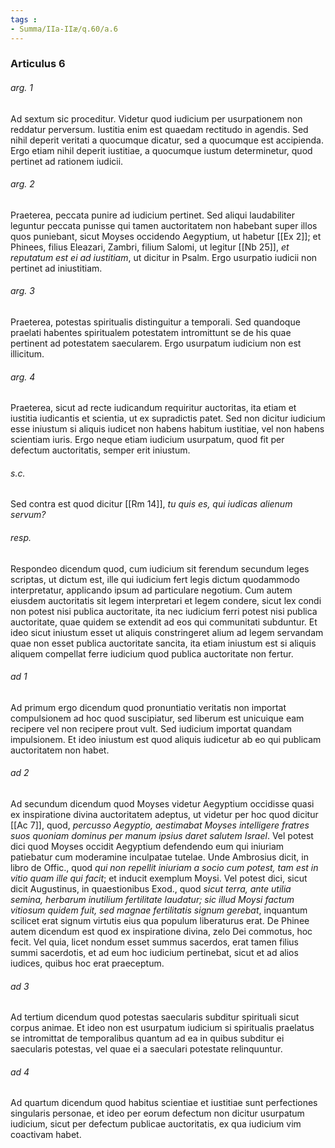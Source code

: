 ```yaml
---
tags : 
- Summa/IIa-IIæ/q.60/a.6
---
```


### Articulus 6

###### arg. 1
Ad sextum sic proceditur. Videtur quod iudicium per usurpationem non reddatur perversum. Iustitia enim est quaedam rectitudo in agendis. Sed nihil deperit veritati a quocumque dicatur, sed a quocumque est accipienda. Ergo etiam nihil deperit iustitiae, a quocumque iustum determinetur, quod pertinet ad rationem iudicii.

###### arg. 2
Praeterea, peccata punire ad iudicium pertinet. Sed aliqui laudabiliter leguntur peccata punisse qui tamen auctoritatem non habebant super illos quos puniebant, sicut Moyses occidendo Aegyptium, ut habetur [[Ex 2]]; et Phinees, filius Eleazari, Zambri, filium Salomi, ut legitur [[Nb 25]], *et reputatum est ei ad iustitiam*, ut dicitur in Psalm. Ergo usurpatio iudicii non pertinet ad iniustitiam.

###### arg. 3
Praeterea, potestas spiritualis distinguitur a temporali. Sed quandoque praelati habentes spiritualem potestatem intromittunt se de his quae pertinent ad potestatem saecularem. Ergo usurpatum iudicium non est illicitum.

###### arg. 4
Praeterea, sicut ad recte iudicandum requiritur auctoritas, ita etiam et iustitia iudicantis et scientia, ut ex supradictis patet. Sed non dicitur iudicium esse iniustum si aliquis iudicet non habens habitum iustitiae, vel non habens scientiam iuris. Ergo neque etiam iudicium usurpatum, quod fit per defectum auctoritatis, semper erit iniustum.

###### s.c.
Sed contra est quod dicitur [[Rm 14]], *tu quis es, qui iudicas alienum servum?*

###### resp.
Respondeo dicendum quod, cum iudicium sit ferendum secundum leges scriptas, ut dictum est, ille qui iudicium fert legis dictum quodammodo interpretatur, applicando ipsum ad particulare negotium. Cum autem eiusdem auctoritatis sit legem interpretari et legem condere, sicut lex condi non potest nisi publica auctoritate, ita nec iudicium ferri potest nisi publica auctoritate, quae quidem se extendit ad eos qui communitati subduntur. Et ideo sicut iniustum esset ut aliquis constringeret alium ad legem servandam quae non esset publica auctoritate sancita, ita etiam iniustum est si aliquis aliquem compellat ferre iudicium quod publica auctoritate non fertur.

###### ad 1
Ad primum ergo dicendum quod pronuntiatio veritatis non importat compulsionem ad hoc quod suscipiatur, sed liberum est unicuique eam recipere vel non recipere prout vult. Sed iudicium importat quandam impulsionem. Et ideo iniustum est quod aliquis iudicetur ab eo qui publicam auctoritatem non habet.

###### ad 2
Ad secundum dicendum quod Moyses videtur Aegyptium occidisse quasi ex inspiratione divina auctoritatem adeptus, ut videtur per hoc quod dicitur [[Ac 7]], quod, *percusso Aegyptio, aestimabat Moyses intelligere fratres suos quoniam dominus per manum ipsius daret salutem Israel*. Vel potest dici quod Moyses occidit Aegyptium defendendo eum qui iniuriam patiebatur cum moderamine inculpatae tutelae. Unde Ambrosius dicit, in libro de Offic., quod *qui non repellit iniuriam a socio cum potest, tam est in vitio quam ille qui facit*; et inducit exemplum Moysi. Vel potest dici, sicut dicit Augustinus, in quaestionibus Exod., quod *sicut terra, ante utilia semina, herbarum inutilium fertilitate laudatur; sic illud Moysi factum vitiosum quidem fuit, sed magnae fertilitatis signum gerebat*, inquantum scilicet erat signum virtutis eius qua populum liberaturus erat. De Phinee autem dicendum est quod ex inspiratione divina, zelo Dei commotus, hoc fecit. Vel quia, licet nondum esset summus sacerdos, erat tamen filius summi sacerdotis, et ad eum hoc iudicium pertinebat, sicut et ad alios iudices, quibus hoc erat praeceptum.

###### ad 3
Ad tertium dicendum quod potestas saecularis subditur spirituali sicut corpus animae. Et ideo non est usurpatum iudicium si spiritualis praelatus se intromittat de temporalibus quantum ad ea in quibus subditur ei saecularis potestas, vel quae ei a saeculari potestate relinquuntur.

###### ad 4
Ad quartum dicendum quod habitus scientiae et iustitiae sunt perfectiones singularis personae, et ideo per eorum defectum non dicitur usurpatum iudicium, sicut per defectum publicae auctoritatis, ex qua iudicium vim coactivam habet.

